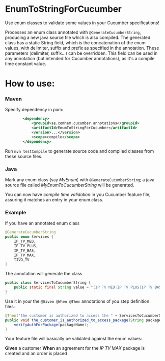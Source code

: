 EnumToStringForCucumber
=======================
Use enum classes to validate some values in your Cucumber specifications!

Processes an enum class annotated with `@GenerateCucumberString`, producing a new java source file which is also compiled.
The generated class has a static String field, which is the concatenation of the enum values, with delimiter, suffix and prefix as specified in the annotation.
These parameters (delimiter, suffix...) can be overridden.
This field can be used in any annotation (but intended for Cucumber annotations), as it's a compile time constant value.


# How to use:

### Maven
Specify dependency in pom:
```xml
        <dependency>
            <groupId>se.comhem.cucumber.annotations</groupId>
            <artifactId>EnumToStringForCucumber</artifactId>
            <version>...</version>
            <scope>compile</scope>
        </dependency>
```

Run `mvn testCompile` to generate source code and compiled classes from these source files.

### Java
Mark any enum class (say *MyEnum*) with `@GenerateCucumberString`; a java source file called *MyEnumToCucumberString* will be generated.


You can now have *compile time validation* in you Cucumber feature file, assuring it matches an entry in your enum class.

### Example
If you have an annotated enum class
```java
@GenerateCucumberString
public enum Services {
    IP_TV_MED,
    IP_TV_PLUS,
    IP_TV_BAS,
    IP_TV_MAX,
    TIVO_TV
}
```

The annotation will generate the class
```java
public class ServicesToCucumberString {
	public static final String value = "(IP TV MED|IP TV PLUS|IP TV BAS|IP TV MAX|TIVO TV)";
}
```

Use it in your the `@Given @When @Then` annotations of you step definition files:
```java
@Then("the customer is authorized to access the " + ServicesToCucumberString.value +  " package")
public void the_customer_is_authorized_to_access_package(String packageName) throws Throwable {
    verifyAuthForPackage(packageName);
}
```
Your feature file will basically be validated against the enum values:

**Given** a customer
**When** an agreement for the *IP TV MAX* package is created and an order is placed